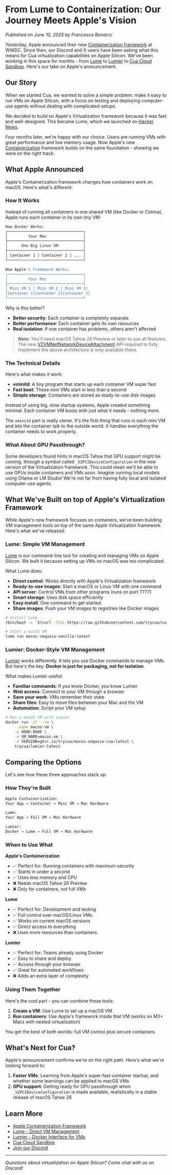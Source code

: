 # From Lume to Containerization: Our Journey Meets Apple's Vision

*Published on June 10, 2025 by Francesco Bonacci*

Yesterday, Apple announced their new [Containerization framework](https://github.com/apple/containerization) at WWDC. Since then, our Discord and X users have been asking what this means for Cua virtualization capabilities on Apple Silicon. We've been working in this space for months - from [Lume](https://github.com/trycua/cua/tree/main/libs/lume) to [Lumier](https://github.com/trycua/cua/tree/main/libs/lumier) to [Cua Cloud Sandbox](./introducing-cua-cloud-containers). Here's our take on Apple's announcement.

## Our Story

When we started Cua, we wanted to solve a simple problem: make it easy to run VMs on Apple Silicon, with a focus on testing and deploying computer-use agents without dealing with complicated setups.

We decided to build on Apple's Virtualization framework because it was fast and well-designed. This became Lume, which we launched on [Hacker News](https://news.ycombinator.com/item?id=42908061).

Four months later, we're happy with our choice. Users are running VMs with great performance and low memory usage. Now Apple's new [Containerization](https://github.com/apple/containerization) framework builds on the same foundation - showing we were on the right track.

## What Apple Announced

Apple's Containerization framework changes how containers work on macOS. Here's what's different:

### How It Works

Instead of running all containers in one shared VM (like Docker or Colima), Apple runs each container in its own tiny VM:

```bash
How Docker Works:
┌─────────────────────────────────┐
│         Your Mac                │
├─────────────────────────────────┤
│      One Big Linux VM           │
├─────────────────────────────────┤
│ Container 1 │ Container 2 │ ... │
└─────────────────────────────────┘

How Apple's Framework Works:
┌─────────────────────────────────┐
│         Your Mac                │
├─────────────────────────────────┤
│ Mini VM 1 │ Mini VM 2 │ Mini VM 3│
│Container 1│Container 2│Container 3│
└─────────────────────────────────┘
```

Why is this better?
- **Better security**: Each container is completely separate
- **Better performance**: Each container gets its own resources
- **Real isolation**: If one container has problems, others aren't affected

> **Note**: You'll need macOS Tahoe 26 Preview or later to use all features. The new [VZVMNetNetworkDeviceAttachment](https://developer.apple.com/documentation/virtualization/vzvmnetnetworkdeviceattachment) API required to fully implement the above architecture is only available there.

### The Technical Details

Here's what makes it work:

- **vminitd**: A tiny program that starts up each container VM super fast
- **Fast boot**: These mini VMs start in less than a second
- **Simple storage**: Containers are stored as ready-to-use disk images

Instead of using big, slow startup systems, Apple created something minimal. Each container VM boots with just what it needs - nothing more.

The `vminitd` part is really clever. It's the first thing that runs in each mini VM and lets the container talk to the outside world. It handles everything the container needs to work properly.

### What About GPU Passthrough?

Some developers found hints in macOS Tahoe that GPU support might be coming, through a symbol called `_VZPCIDeviceConfiguration` in the new version of the Virtualization framework. This could mean we'll be able to use GPUs inside containers and VMs soon. Imagine running local models using Ollama or LM Studio! We're not far from having fully local and isolated computer-use agents.

## What We've Built on top of Apple's Virtualization Framework

While Apple's new framework focuses on containers, we've been building VM management tools on top of the same Apple Virtualization framework. Here's what we've released:

### Lume: Simple VM Management

[Lume](https://github.com/trycua/cua/tree/main/libs/lume) is our command-line tool for creating and managing VMs on Apple Silicon. We built it because setting up VMs on macOS was too complicated.

What Lume does:
- **Direct control**: Works directly with Apple's Virtualization framework
- **Ready-to-use images**: Start a macOS or Linux VM with one command
- **API server**: Control VMs from other programs (runs on port 7777)
- **Smart storage**: Uses disk space efficiently
- **Easy install**: One command to get started
- **Share images**: Push your VM images to registries like Docker images

```bash
# Install Lume
/bin/bash -c "$(curl -fsSL https://raw.githubusercontent.com/trycua/cua/main/libs/lume/scripts/install.sh)"

# Start a macOS VM
lume run macos-sequoia-vanilla:latest
```

### Lumier: Docker-Style VM Management

[Lumier](https://github.com/trycua/lumier) works differently. It lets you use Docker commands to manage VMs. But here's the key: **Docker is just for packaging, not for isolation**.

What makes Lumier useful:
- **Familiar commands**: If you know Docker, you know Lumier
- **Web access**: Connect to your VM through a browser
- **Save your work**: VMs remember their state
- **Share files**: Easy to move files between your Mac and the VM
- **Automation**: Script your VM setup

```bash
# Run a macOS VM with Lumier
docker run -it --rm \
    --name macos-vm \
    -p 8006:8006 \
    -e VM_NAME=macos-vm \
    -e VERSION=ghcr.io/trycua/macos-sequoia-cua:latest \
    trycua/lumier:latest
```

## Comparing the Options

Let's see how these three approaches stack up:

### How They're Built

```bash
Apple Containerization:
Your App → Container → Mini VM → Mac Hardware

Lume:
Your App → Full VM → Mac Hardware

Lumier:
Docker → Lume → Full VM → Mac Hardware
```

### When to Use What

**Apple's Containerization**
- ✅ Perfect for: Running containers with maximum security
- ✅ Starts in under a second
- ✅ Uses less memory and CPU
- ❌ Needs macOS Tahoe 26 Preview
- ❌ Only for containers, not full VMs

**Lume**
- ✅ Perfect for: Development and testing
- ✅ Full control over macOS/Linux VMs
- ✅ Works on current macOS versions
- ✅ Direct access to everything
- ❌ Uses more resources than containers

**Lumier**
- ✅ Perfect for: Teams already using Docker
- ✅ Easy to share and deploy
- ✅ Access through your browser
- ✅ Great for automated workflows
- ❌ Adds an extra layer of complexity

### Using Them Together

Here's the cool part - you can combine these tools:

1. **Create a VM**: Use Lume to set up a macOS VM
2. **Run containers**: Use Apple's framework inside that VM (works on M3+ Macs with nested virtualization)

You get the best of both worlds: full VM control plus secure containers.

## What's Next for Cua?

Apple's announcement confirms we're on the right path. Here's what we're looking forward to:

1. **Faster VMs**: Learning from Apple's super-fast container startup, and whether some learnings can be applied to macOS VMs
2. **GPU support**: Getting ready for GPU passthrough when `_VZPCIDeviceConfiguration` is made available, realistically in a stable release of macOS Tahoe 26

## Learn More

- [Apple Containerization Framework](https://github.com/apple/containerization)
- [Lume - Direct VM Management](https://github.com/trycua/cua/tree/main/libs/lume)
- [Lumier - Docker Interface for VMs](https://github.com/trycua/cua/tree/main/libs/lumier)
- [Cua Cloud Sandbox](https://trycua.com)
- [Join our Discord](https://discord.gg/cua-ai)

---

*Questions about virtualization on Apple Silicon? Come chat with us on Discord!*